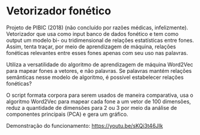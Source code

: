 # Vetorizador fonético
Projeto de PIBIC (2018) (não concluído por razões médicas, infelizmente). Vetorizador que usa como input banco de dados fonético e tem como output um modelo bi- ou tridimensional de relações estatísticas entre fones. Assim, tenta traçar, por meio de aprendizagem de máquina, relações fonéticas relevantes entre esses fones apenas com seu uso nas palavras.

Utiliza a versatilidade do algoritmo de aprendizagem de máquina Word2Vec para mapear fones a vetores, e não palavras. Se palavras mantém relações semânticas nesse modelo de algoritmo, é possivel estabelecer relações fonéticas?

O script formata corpora para serem usados de maneira comparativa, usa o algoritmo Word2Vec para mapear cada fone a um vetor de 100 dimensões, reduz a quantidade de dimensões para 2 ou 3 por meio da análise de componentes principais (PCA) e gera um gráfico.

Demonstração do funcionamento: https://youtu.be/sKQi3t46JIk
